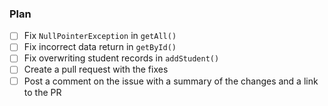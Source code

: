 ### Plan
- [ ] Fix `NullPointerException` in `getAll()`
- [ ] Fix incorrect data return in `getById()`
- [ ] Fix overwriting student records in `addStudent()`
- [ ] Create a pull request with the fixes
- [ ] Post a comment on the issue with a summary of the changes and a link to the PR